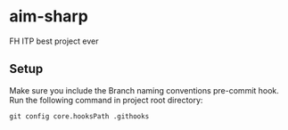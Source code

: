 # aim-sharp

FH ITP best project ever

## Setup

Make sure you include the Branch naming conventions pre-commit hook. Run the following command in project root directory:

```
git config core.hooksPath .githooks
```
